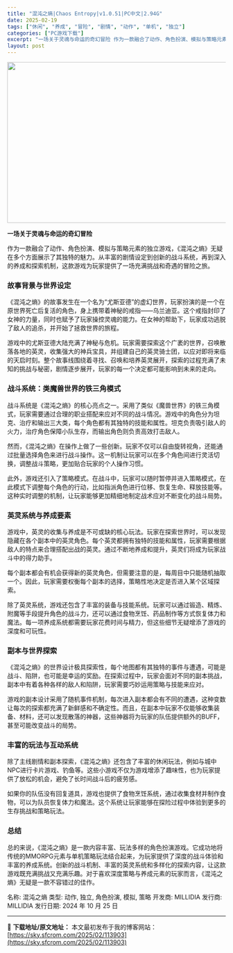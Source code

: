 ```yaml
---
title: "混沌之熵|Chaos Entropy|v1.0.51|PC中文|2.94G"
date: 2025-02-19
tags: ["休闲", "养成", "冒险", "剧情", "动作", "单机", "独立"]
categories: ["PC游戏下载"]
excerpt: "一场关于灵魂与命运的奇幻冒险 作为一款融合了动作、角色扮演、模拟与策略元素的独立游戏，《混沌之熵》无疑在多个方面展示了其独特的魅力。从丰富的剧情设定到创新的战斗系统，再到深入的养成和探索机制，这款游戏为玩家提供了一场充满挑战和奇遇的冒险之旅。 故事背景与世界设定 《混沌之熵》的故事发生在一个名为“尤&hellip;"
layout: post
---
```


<img class="aligncenter size-full wp-image-113904" src="https://sky.sfcrom.com/wp-content/uploads/2025/02/20250219022641100.webp" alt="" width="660" height="370" />

<strong>一场关于灵魂与命运的奇幻冒险</strong>

作为一款融合了动作、角色扮演、模拟与策略元素的独立游戏，《混沌之熵》无疑在多个方面展示了其独特的魅力。从丰富的剧情设定到创新的战斗系统，再到深入的养成和探索机制，这款游戏为玩家提供了一场充满挑战和奇遇的冒险之旅。
<h3><strong>故事背景与世界设定</strong></h3>
《混沌之熵》的故事发生在一个名为“尤斯亚德”的虚幻世界，玩家扮演的是一个在原世界死亡后复活的角色，身上携带着神秘的戒指——乌兰迪亚。这个戒指封印了女神的力量，同时也赋予了玩家操控灵魂的能力。在女神的帮助下，玩家成功逃脱了敌人的追杀，并开始了拯救世界的旅程。

游戏中的尤斯亚德大陆充满了神秘与危机。玩家需要探索这个广袤的世界，召唤散落各地的英灵，收集强大的神兵宝具，并组建自己的英灵骑士团，以应对即将来临的天启时刻。整个故事线围绕着寻找、召唤和培养英灵展开，探索的过程充满了未知的挑战与秘密，剧情逐步展开，玩家的每一个决定都可能影响到未来的走向。
<h3><strong>战斗系统：类魔兽世界的铁三角模式</strong></h3>
战斗系统是《混沌之熵》的核心亮点之一。采用了类似《魔兽世界》的铁三角模式，玩家需要通过合理的职业搭配来应对不同的战斗情况。游戏中的角色分为坦克、治疗和输出三大类，每个角色都有其独特的技能和属性。坦克负责吸引敌人的火力，治疗角色保障小队生存，而输出角色则负责高效打击敌人。

然而，《混沌之熵》在操作上做了一些创新。玩家不仅可以自由旋转视角，还能通过批量选择角色来进行战斗操作。这一机制让玩家可以在多个角色间进行灵活切换，调整战斗策略，更加贴合玩家的个人操作习惯。

此外，游戏还引入了策略模式。在战斗中，玩家可以随时暂停并进入策略模式，在此模式下调整每个角色的行动，比如指派角色进行位移、恢复生命、释放技能等。这种实时调整的机制，让玩家能够更加精细地制定战术应对不断变化的战斗局势。
<h3><strong>英灵系统与养成要素</strong></h3>
游戏中，英灵的收集与养成是不可或缺的核心玩法。玩家在探索世界时，可以发现隐藏在各个副本中的英灵角色。每个英灵都拥有独特的技能和属性，玩家需要根据敌人的特点来合理搭配出战的英灵。通过不断地养成和提升，英灵们将成为玩家战斗中的得力助手。

每个副本都会有机会获得新的英灵角色，但需要注意的是，每周目中只能随机抽取一个。因此，玩家需要权衡每个副本的选择，策略性地决定是否进入某个区域探索。

除了英灵系统，游戏还包含了丰富的装备与技能系统。玩家可以通过锻造、精炼、附魔等手段提升角色的战斗力，还可以通过食物烹饪、药品制作等方式恢复体力和魔法。每一项养成系统都需要玩家花费时间与精力，但这些细节无疑增添了游戏的深度和可玩性。
<h3><strong>副本与世界探索</strong></h3>
《混沌之熵》的世界设计极具探索性，每个地图都有其独特的事件与遭遇，可能是战斗、陷阱，也可能是幸运的奖励。在探索过程中，玩家会面对不同的副本挑战，副本中有着各种各样的敌人和陷阱，玩家需要巧妙运用策略与技能来应对。

游戏的副本设计采用了随机事件机制，每次进入副本都会有不同的遭遇，这种变数让每次的探索都充满了新鲜感和不确定性。而且，在副本中玩家不仅能够收集装备、材料，还可以发现散落的神器，这些神器将为玩家的队伍提供额外的BUFF，甚至可能改变战斗的局势。
<h3><strong>丰富的玩法与互动系统</strong></h3>
除了主线剧情和副本探索，《混沌之熵》还包含了丰富的休闲玩法，例如与城中NPC进行卡片游戏、钓鱼等。这些小游戏不仅为游戏增添了趣味性，也为玩家提供了放松的机会，避免了长时间战斗后的疲劳感。

如果你的队伍没有回复道具，游戏也提供了食物烹饪系统，通过收集食材并制作食物，可以为队员恢复体力和魔法。这个系统让玩家能够在探险过程中体验到更多的生存挑战和策略玩法。
<h3><strong>总结</strong></h3>
总的来说，《混沌之熵》是一款内容丰富、玩法多样的角色扮演游戏。它成功地将传统的MMORPG元素与单机策略玩法结合起来，为玩家提供了深度的战斗体验和丰富的养成系统。创新的战斗机制、丰富的英灵系统和多样化的探索内容，让这款游戏既充满挑战又充满乐趣。对于喜欢深度策略与养成元素的玩家而言，《混沌之熵》无疑是一款不容错过的佳作。

名称: 混沌之熵
类型: 动作, 独立, 角色扮演, 模拟, 策略
开发商: MILLIDIA
发行商: MILLIDIA
发行日期: 2024 年 10 月 25 日

---
📖 **下载地址/原文地址：** 本文最初发布于我的博客网站：[https://sky.sfcrom.com/2025/02/113903](https://sky.sfcrom.com/2025/02/113903)
